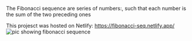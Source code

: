   The Fibonacci sequence are series of numbers:, such that each number is
      the sum of the two preceding ones

This projesct was hosted on Netlify: https://fibonacci-seq.netlify.app/
![pic showing fibonacci sequence](https://res.cloudinary.com/ore-cathy/image/upload/v1588793483/Fibonacci_Sequence_wxjo25.png)